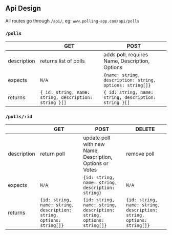 ## Api Design
All routes go through `/api/`, eg: `www.polling-app.com/api/polls` <br>

### `/polls`
|  | GET | POST |
| --- | --- | --- |
| description | returns list of polls | adds poll, requires Name, Description, Options |
| expects | `N/A` | `{name: string, description: string, options: string[]}` |
| returns | `{ id: string, name: string, description: string }[]` | `{ id: string, name: string, description: string }[]` |

### `/polls/:id`
|  | GET | POST | DELETE |
| --- | --- | --- | --- |
| description | return poll | update poll with new Name, Description, Options or Votes | remove poll |
| expects | `N/A` | `{id: string, name: string, description: string}` | `N/A` |
| returns | `{id: string, name: string, description: string, options: string[]}` | `{id: string, name: string, description: string, options: string[]}` | `{id: string, name: string, description: string, options: string[]}` |
